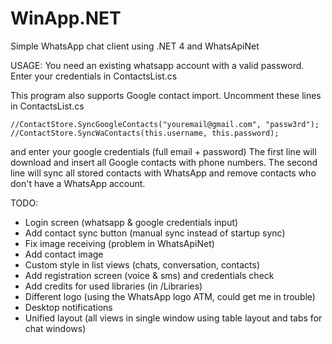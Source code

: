 WinApp.NET
==========

Simple WhatsApp chat client using .NET 4 and WhatsApiNet

USAGE:
You need an existing whatsapp account with a valid password.
Enter your credentials in ContactsList.cs

This program also supports Google contact import.
Uncomment these lines in ContactsList.cs

    //ContactStore.SyncGoogleContacts("youremail@gmail.com", "passw3rd");
    //ContactStore.SyncWaContacts(this.username, this.password);
and enter your google credentials (full email + password)
The first line will download and insert all Google contacts with phone numbers.
The second line will sync all stored contacts with WhatsApp and remove contacts who don't have a WhatsApp account.

TODO:
- Login screen (whatsapp & google credentials input)
- Add contact sync button (manual sync instead of startup sync)
- Fix image receiving (problem in WhatsApiNet)
- Add contact image
- Custom style in list views (chats, conversation, contacts)
- Add registration screen (voice & sms) and credentials check
- Add credits for used libraries (in /Libraries)
- Different logo (using the WhatsApp logo ATM, could get me in trouble)
- Desktop notifications
- Unified layout (all views in single window using table layout and tabs for chat windows)
